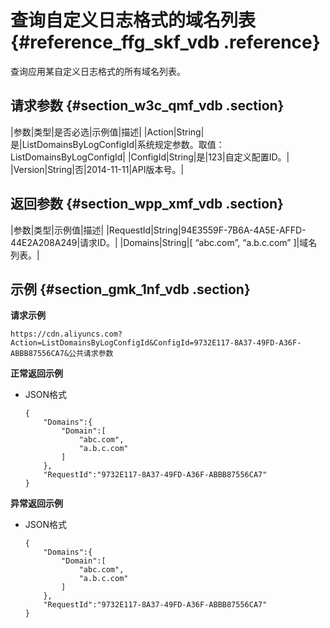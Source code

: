 # 查询自定义日志格式的域名列表 {#reference_ffg_skf_vdb .reference}

查询应用某自定义日志格式的所有域名列表。

## 请求参数 {#section_w3c_qmf_vdb .section}

|参数|类型|是否必选|示例值|描述|
|Action|String|是|ListDomainsByLogConfigId|系统规定参数。取值：ListDomainsByLogConfigId|
|ConfigId|String|是|123|自定义配置ID。|
|Version|String|否|2014-11-11|API版本号。|

## 返回参数 {#section_wpp_xmf_vdb .section}

|参数|类型|示例值|描述|
|RequestId|String|94E3559F-7B6A-4A5E-AFFD-44E2A208A249|请求ID。|
|Domains|String|\[ “abc.com”, “a.b.c.com” \]|域名列表。|

## 示例 {#section_gmk_1nf_vdb .section}

**请求示例**

```
https://cdn.aliyuncs.com?Action=ListDomainsByLogConfigId&ConfigId=9732E117-8A37-49FD-A36F-ABBB87556CA7&公共请求参数
```

**正常返回示例**

-   JSON格式

    ```
    {
        "Domains":{
            "Domain":[
                "abc.com",
                "a.b.c.com"
            ]
        },
        "RequestId":"9732E117-8A37-49FD-A36F-ABBB87556CA7"
    }
    ```


**异常返回示例**

-   JSON格式

    ```
    {
        "Domains":{
            "Domain":[
                "abc.com",
                "a.b.c.com"
            ]
        },
        "RequestId":"9732E117-8A37-49FD-A36F-ABBB87556CA7"
    }
    ```


